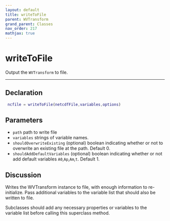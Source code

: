 ```yaml
---
layout: default
title: writeToFile
parent: WVTransform
grand_parent: Classes
nav_order: 217
mathjax: true
---
```


#  writeToFile

Output the `WVTransform` to file.


---

## Declaration
```matlab
 ncfile = writeToFile(netcdfFile,variables,options)
```
## Parameters
+ `path`  path to write file
+ `variables`  strings of variable names.
+ `shouldOverwriteExisting`  (optional) boolean indicating whether or not to overwrite an existing file at the path. Default 0. 
+ `shouldAddDefaultVariables`  (optional) boolean indicating whether or not add default variables `A0`,`Ap`,`Am`,`t`. Default 1.

## Discussion

  Writes the WVTransform instance to file, with enough information to
  re-initialize. Pass additional variables to the variable list that
  should also be written to file.
 
  Subclasses should add any necessary properties or variables to the
  variable list before calling this superclass method.
 
            
